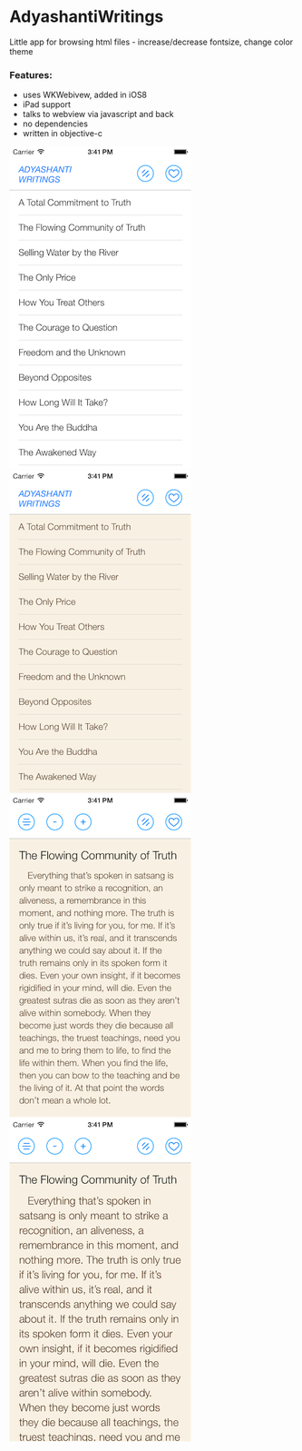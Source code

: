 # AdyashantiWritings

Little app for browsing html files - increase/decrease fontsize, change color theme

### Features:
- uses WKWebivew, added in iOS8
- iPad support
- talks to webview via javascript and back
- no dependencies
- written in objective-c

![1][1]
![2][2]
![3][3]
![4][4]


[1]: https://github.com/desugaring/adyashantiWritings/blob/master/Screens/1.png "1"
[2]: https://github.com/desugaring/adyashantiWritings/blob/master/Screens/2.png "1"
[3]: https://github.com/desugaring/adyashantiWritings/blob/master/Screens/3.png "1"
[4]: https://github.com/desugaring/adyashantiWritings/blob/master/Screens/4.png "1"
